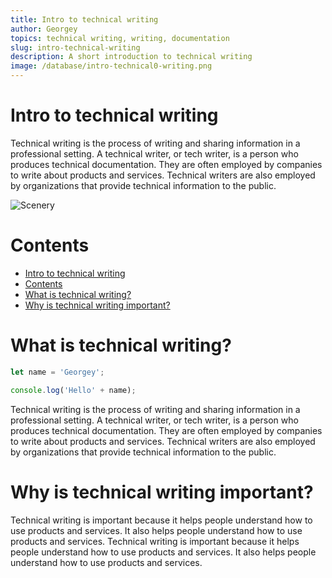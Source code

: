 ```yaml
---
title: Intro to technical writing
author: Georgey
topics: technical writing, writing, documentation
slug: intro-technical-writing
description: A short introduction to technical writing
image: /database/intro-technical0-writing.png
---
```


# Intro to technical writing

Technical writing is the process of writing and sharing information in a professional setting. A technical writer, or tech writer, is a person who produces technical documentation. They are often employed by companies to write about products and services. Technical writers are also employed by organizations that provide technical information to the public.

![Scenery](/intro-technical-writing/3118640.jpg)

# Contents

- [Intro to technical writing](#intro-to-technical-writing)
- [Contents](#contents)
- [What is technical writing?](#what-is-technical-writing)
- [Why is technical writing important?](#why-is-technical-writing-important)

# What is technical writing?

```jsx
let name = 'Georgey';

console.log('Hello' + name);
```

Technical writing is the process of writing and sharing information in a professional setting. A technical writer, or tech writer, is a person who produces technical documentation. They are often employed by companies to write about products and services. Technical writers are also employed by organizations that provide technical information to the public.

# Why is technical writing important?

Technical writing is important because it helps people understand how to use products and services. It also helps people understand how to use products and services. Technical writing is important because it helps people understand how to use products and services. It also helps people understand how to use products and services.

